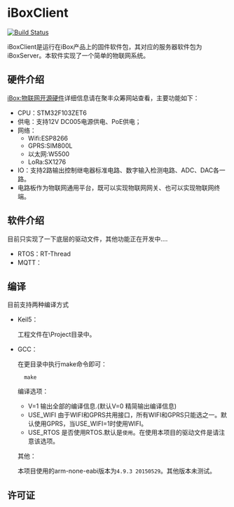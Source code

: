 # iBoxClient #

[![Build Status](https://travis-ci.org/fanwenl/iBoxClient.svg?branch=master)](https://travis-ci.org/fanwenl/iBoxClient)

iBoxClient是运行在iBox产品上的固件软件包，其对应的服务器软件包为iBoxServer。本软件实现了一个简单的物联网系统。

## 硬件介绍 ##

[iBox:物联网开源硬件](http://z.elecfans.com/135.html)详细信息请在聚丰众筹网站查看，主要功能如下：
- CPU：STM32F103ZET6
- 供电：支持12V  DC005电源供电、PoE供电；
- 网络：
    * Wifi:ESP8266
    * GPRS:SIM800L
    * 以太网:W5500
    * LoRa:SX1276
- IO：支持2路输出控制继电器标准电路、数字输入检测电路、ADC、DAC各一路。
- 电路板作为物联网通用平台，既可以实现物联网网关、也可以实现物联网终端。

## 软件介绍 ##

目前只实现了一下底层的驱动文件，其他功能正在开发中....
- RTOS：RT-Thread
- MQTT：

## 编译 ##
目前支持两种编译方式
- Keil5：

    工程文件在\Project目录中。
- GCC：

    在更目录中执行make命令即可：

        make

    编译选项：

    * V=1 输出全部的编译信息.(默认V=0 精简输出编译信息)
    * USE_WIFI 由于WIFI和GPRS共用接口，所有WIFI和GPRS只能选之一。默认使用GPRS，当USE_WIFI=1时使用WIFI。
    * USE_RTOS 是否使用RTOS.默认是`使用`。在使用本项目的驱动文件是请注意该选项。

    其他：

    本项目使用的arm-none-eabi版本为`4.9.3 20150529`。其他版本未测试。

## 许可证 ##

